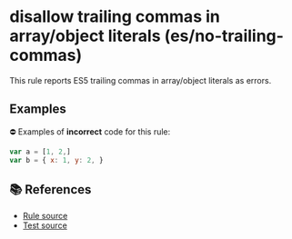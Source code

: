 # disallow trailing commas in array/object literals (es/no-trailing-commas)

This rule reports ES5 trailing commas in array/object literals as errors.

## Examples

⛔ Examples of **incorrect** code for this rule:

```js
var a = [1, 2,]
var b = { x: 1, y: 2, }
```

## 📚 References

- [Rule source](../../lib/rules/no-trailing-commas.js)
- [Test source](../../tests/lib/rules/no-trailing-commas.js)
